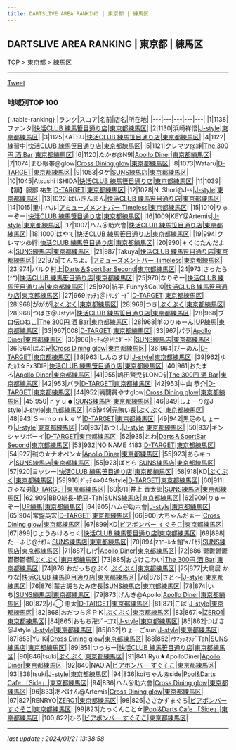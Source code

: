 ```yaml
---
title: DARTSLIVE AREA RANKING | 東京都 | 練馬区
---
```

## DARTSLIVE AREA RANKING | 東京都 | 練馬区

[TOP](/darts/rank/) > [東京都](/darts/rank/東京都/) > 練馬区

___

<a href="https://twitter.com/share?ref_src=twsrc%5Etfw" data-text="DARTSLIVE AREA RANKING | 東京都練馬区" class="twitter-share-button" data-via="DARTSLIVE" data-hashtags="DARTSLIVE" data-related="DARTSLIVE" data-show-count="false">Tweet</a>

### 地域別TOP 100

{:.table-ranking}
|ランク|スコア|名前|店名|所在地|
|---|---|---|---|---|
|1|1138|ファンタ|<a href="https://search.dartslive.com/jp/shop/fdcb597ad555dba4b21333aee1bd51e4">快活CLUB 練馬笹目通り店</a>|<a href="/darts/rank/東京都/練馬区">東京都練馬区</a>|
|2|1130|浜崎祥悟|<a href="https://search.dartslive.com/jp/shop/8de8e7a4304fc00d0d9b047a20a7ba1e">J-style</a>|<a href="/darts/rank/東京都/練馬区">東京都練馬区</a>|
|3|1125|KATSU|<a href="https://search.dartslive.com/jp/shop/fdcb597ad555dba4b21333aee1bd51e4">快活CLUB 練馬笹目通り店</a>|<a href="/darts/rank/東京都/練馬区">東京都練馬区</a>|
|4|1122|練習中|<a href="https://search.dartslive.com/jp/shop/fdcb597ad555dba4b21333aee1bd51e4">快活CLUB 練馬笹目通り店</a>|<a href="/darts/rank/東京都/練馬区">東京都練馬区</a>|
|5|1121|クレマツ@絆|<a href="https://search.dartslive.com/jp/shop/8280cd413392e31d0d9b047a20a7ba1e">The 300円 酒 Bar</a>|<a href="/darts/rank/東京都/練馬区">東京都練馬区</a>|
|6|1120|$たかち$@N9I|<a href="https://search.dartslive.com/jp/shop/4b3f3af091e8a7c80d9b047a20a7ba1e">Apollo Diner</a>|<a href="/darts/rank/東京都/練馬区">東京都練馬区</a>|
|7|1074|まひ眼帯@glow|<a href="https://search.dartslive.com/jp/shop/ed66271e0ed7c8d70d9b047a20a7ba1e">Cross Dining glow</a>|<a href="/darts/rank/東京都/練馬区">東京都練馬区</a>|
|8|1073|Wataru|<a href="https://search.dartslive.com/jp/shop/65ce250a0a1244150d9b047a20a7ba1e">D-TARGET</a>|<a href="/darts/rank/東京都/練馬区">東京都練馬区</a>|
|9|1053|タケ|<a href="https://search.dartslive.com/jp/shop/3c183177479592250d9b047a20a7ba1e">SUNS練馬店</a>|<a href="/darts/rank/東京都/練馬区">東京都練馬区</a>|
|10|1045|Atsushi ISHIDA|<a href="https://search.dartslive.com/jp/shop/fdcb597ad555dba4b21333aee1bd51e4">快活CLUB 練馬笹目通り店</a>|<a href="/darts/rank/東京都/練馬区">東京都練馬区</a>|
|11|1039|【頷】服部 祐生|<a href="https://search.dartslive.com/jp/shop/65ce250a0a1244150d9b047a20a7ba1e">D-TARGET</a>|<a href="/darts/rank/東京都/練馬区">東京都練馬区</a>|
|12|1028|N. Shori@J-s|<a href="https://search.dartslive.com/jp/shop/8de8e7a4304fc00d0d9b047a20a7ba1e">J-style</a>|<a href="/darts/rank/東京都/練馬区">東京都練馬区</a>|
|13|1022|ばいきんまん|<a href="https://search.dartslive.com/jp/shop/fdcb597ad555dba4b21333aee1bd51e4">快活CLUB 練馬笹目通り店</a>|<a href="/darts/rank/東京都/練馬区">東京都練馬区</a>|
|14|1015|里中ハル|<a href="https://search.dartslive.com/jp/shop/fc7a6b3806c0599b0d9b047a20a7ba1e">アミューズメントバー Timeless</a>|<a href="/darts/rank/東京都/練馬区">東京都練馬区</a>|
|15|1010|りゅーぞー|<a href="https://search.dartslive.com/jp/shop/fdcb597ad555dba4b21333aee1bd51e4">快活CLUB 練馬笹目通り店</a>|<a href="/darts/rank/東京都/練馬区">東京都練馬区</a>|
|16|1009|KEY@Artemis|<a href="https://search.dartslive.com/jp/shop/8de8e7a4304fc00d0d9b047a20a7ba1e">J-style</a>|<a href="/darts/rank/東京都/練馬区">東京都練馬区</a>|
|17|1007|ハム＠助六會|<a href="https://search.dartslive.com/jp/shop/fdcb597ad555dba4b21333aee1bd51e4">快活CLUB 練馬笹目通り店</a>|<a href="/darts/rank/東京都/練馬区">東京都練馬区</a>|
|18|1000|はやて|<a href="https://search.dartslive.com/jp/shop/fdcb597ad555dba4b21333aee1bd51e4">快活CLUB 練馬笹目通り店</a>|<a href="/darts/rank/東京都/練馬区">東京都練馬区</a>|
|19|994|クレマツ@絆|<a href="https://search.dartslive.com/jp/shop/fdcb597ad555dba4b21333aee1bd51e4">快活CLUB 練馬笹目通り店</a>|<a href="/darts/rank/東京都/練馬区">東京都練馬区</a>|
|20|990|＊くにたんだよ＊|<a href="https://search.dartslive.com/jp/shop/3c183177479592250d9b047a20a7ba1e">SUNS練馬店</a>|<a href="/darts/rank/東京都/練馬区">東京都練馬区</a>|
|21|987|Takuya|<a href="https://search.dartslive.com/jp/shop/fdcb597ad555dba4b21333aee1bd51e4">快活CLUB 練馬笹目通り店</a>|<a href="/darts/rank/東京都/練馬区">東京都練馬区</a>|
|22|975|てんちよ。|<a href="https://search.dartslive.com/jp/shop/fc7a6b3806c0599b0d9b047a20a7ba1e">アミューズメントバー Timeless</a>|<a href="/darts/rank/東京都/練馬区">東京都練馬区</a>|
|23|974|バルク村上|<a href="https://search.dartslive.com/jp/shop/886eed41c657d60c0d9b047a20a7ba1e">Darts＆SportBar Second</a>|<a href="/darts/rank/東京都/練馬区">東京都練馬区</a>|
|24|973|さったら(^^)|<a href="https://search.dartslive.com/jp/shop/fdcb597ad555dba4b21333aee1bd51e4">快活CLUB 練馬笹目通り店</a>|<a href="/darts/rank/東京都/練馬区">東京都練馬区</a>|
|25|970|なりぞー|<a href="https://search.dartslive.com/jp/shop/fdcb597ad555dba4b21333aee1bd51e4">快活CLUB 練馬笹目通り店</a>|<a href="/darts/rank/東京都/練馬区">東京都練馬区</a>|
|25|970|航平_Funny&amp;Co.10|<a href="https://search.dartslive.com/jp/shop/fdcb597ad555dba4b21333aee1bd51e4">快活CLUB 練馬笹目通り店</a>|<a href="/darts/rank/東京都/練馬区">東京都練馬区</a>|
|27|969|ﾔｯﾁｮ＠ﾄﾘﾆﾀﾞｰﾄﾞ|<a href="https://search.dartslive.com/jp/shop/65ce250a0a1244150d9b047a20a7ba1e">D-TARGET</a>|<a href="/darts/rank/東京都/練馬区">東京都練馬区</a>|
|28|968|ががが|<a href="https://search.dartslive.com/jp/shop/647fb4a164cccdf828032249b44395af">ぷくぷく</a>|<a href="/darts/rank/東京都/練馬区">東京都練馬区</a>|
|28|968|つき|<a href="https://search.dartslive.com/jp/shop/647fb4a164cccdf828032249b44395af">ぷくぷく</a>|<a href="/darts/rank/東京都/練馬区">東京都練馬区</a>|
|28|968|つばさ＠Jstyle|<a href="https://search.dartslive.com/jp/shop/fdcb597ad555dba4b21333aee1bd51e4">快活CLUB 練馬笹目通り店</a>|<a href="/darts/rank/東京都/練馬区">東京都練馬区</a>|
|28|968|ブロ伝ωねこ|<a href="https://search.dartslive.com/jp/shop/8280cd413392e31d0d9b047a20a7ba1e">The 300円 酒 Bar</a>|<a href="/darts/rank/東京都/練馬区">東京都練馬区</a>|
|28|968|羊のりゅーん|<a href="https://search.dartslive.com/jp/shop/e442c3421eeb01bbfec1ae84bb28bd87">UP練馬</a>|<a href="/darts/rank/東京都/練馬区">東京都練馬区</a>|
|33|967|008|<a href="https://search.dartslive.com/jp/shop/65ce250a0a1244150d9b047a20a7ba1e">D-TARGET</a>|<a href="/darts/rank/東京都/練馬区">東京都練馬区</a>|
|33|967|パラ|<a href="https://search.dartslive.com/jp/shop/4b3f3af091e8a7c80d9b047a20a7ba1e">Apollo Diner</a>|<a href="/darts/rank/東京都/練馬区">東京都練馬区</a>|
|35|966|ﾔｯﾁｮ＠ﾄﾘﾆﾀﾞｰﾄﾞ|<a href="https://search.dartslive.com/jp/shop/3c183177479592250d9b047a20a7ba1e">SUNS練馬店</a>|<a href="/darts/rank/東京都/練馬区">東京都練馬区</a>|
|36|964|ばぶ兄|<a href="https://search.dartslive.com/jp/shop/ed66271e0ed7c8d70d9b047a20a7ba1e">Cross Dining glow</a>|<a href="/darts/rank/東京都/練馬区">東京都練馬区</a>|
|36|964|ぴーめん|<a href="https://search.dartslive.com/jp/shop/65ce250a0a1244150d9b047a20a7ba1e">D-TARGET</a>|<a href="/darts/rank/東京都/練馬区">東京都練馬区</a>|
|38|963|しんのすけ|<a href="https://search.dartslive.com/jp/shop/8de8e7a4304fc00d0d9b047a20a7ba1e">J-style</a>|<a href="/darts/rank/東京都/練馬区">東京都練馬区</a>|
|39|962|ゆたｶｽ☆Fx3DIP|<a href="https://search.dartslive.com/jp/shop/fdcb597ad555dba4b21333aee1bd51e4">快活CLUB 練馬笹目通り店</a>|<a href="/darts/rank/東京都/練馬区">東京都練馬区</a>|
|40|961|おたまろ|<a href="https://search.dartslive.com/jp/shop/4b3f3af091e8a7c80d9b047a20a7ba1e">Apollo Diner</a>|<a href="/darts/rank/東京都/練馬区">東京都練馬区</a>|
|41|955|嶋田賢児§LONO§|<a href="https://search.dartslive.com/jp/shop/8280cd413392e31d0d9b047a20a7ba1e">The 300円 酒 Bar</a>|<a href="/darts/rank/東京都/練馬区">東京都練馬区</a>|
|42|953|パラ|<a href="https://search.dartslive.com/jp/shop/65ce250a0a1244150d9b047a20a7ba1e">D-TARGET</a>|<a href="/darts/rank/東京都/練馬区">東京都練馬区</a>|
|42|953|中山 恭介|<a href="https://search.dartslive.com/jp/shop/65ce250a0a1244150d9b047a20a7ba1e">D-TARGET</a>|<a href="/darts/rank/東京都/練馬区">東京都練馬区</a>|
|44|952|戦闘員やすglow|<a href="https://search.dartslive.com/jp/shop/ed66271e0ed7c8d70d9b047a20a7ba1e">Cross Dining glow</a>|<a href="/darts/rank/東京都/練馬区">東京都練馬区</a>|
|45|950|ｒｙｕ☻|<a href="https://search.dartslive.com/jp/shop/3c183177479592250d9b047a20a7ba1e">SUNS練馬店</a>|<a href="/darts/rank/東京都/練馬区">東京都練馬区</a>|
|46|949|しょーり@J-style|<a href="https://search.dartslive.com/jp/shop/8de8e7a4304fc00d0d9b047a20a7ba1e">J-style</a>|<a href="/darts/rank/東京都/練馬区">東京都練馬区</a>|
|46|949|元賄い長|<a href="https://search.dartslive.com/jp/shop/647fb4a164cccdf828032249b44395af">ぷくぷく</a>|<a href="/darts/rank/東京都/練馬区">東京都練馬区</a>|
|48|943|Ｓ－ｍｏｎｋｅＹ|<a href="https://search.dartslive.com/jp/shop/65ce250a0a1244150d9b047a20a7ba1e">D-TARGET</a>|<a href="/darts/rank/東京都/練馬区">東京都練馬区</a>|
|49|942|黒足のしょーり|<a href="https://search.dartslive.com/jp/shop/8de8e7a4304fc00d0d9b047a20a7ba1e">J-style</a>|<a href="/darts/rank/東京都/練馬区">東京都練馬区</a>|
|50|937|あつし|<a href="https://search.dartslive.com/jp/shop/8de8e7a4304fc00d0d9b047a20a7ba1e">J-style</a>|<a href="/darts/rank/東京都/練馬区">東京都練馬区</a>|
|50|937|ギンシャリボーイ|<a href="https://search.dartslive.com/jp/shop/65ce250a0a1244150d9b047a20a7ba1e">D-TARGET</a>|<a href="/darts/rank/東京都/練馬区">東京都練馬区</a>|
|52|935|とわ|<a href="https://search.dartslive.com/jp/shop/886eed41c657d60c0d9b047a20a7ba1e">Darts＆SportBar Second</a>|<a href="/darts/rank/東京都/練馬区">東京都練馬区</a>|
|53|932|NO NAME 4183|<a href="https://search.dartslive.com/jp/shop/65ce250a0a1244150d9b047a20a7ba1e">D-TARGET</a>|<a href="/darts/rank/東京都/練馬区">東京都練馬区</a>|
|54|927|㍻の☆ナオペン☆|<a href="https://search.dartslive.com/jp/shop/4b3f3af091e8a7c80d9b047a20a7ba1e">Apollo Diner</a>|<a href="/darts/rank/東京都/練馬区">東京都練馬区</a>|
|55|923|あらキュア|<a href="https://search.dartslive.com/jp/shop/3c183177479592250d9b047a20a7ba1e">SUNS練馬店</a>|<a href="/darts/rank/東京都/練馬区">東京都練馬区</a>|
|55|923|ばとら|<a href="https://search.dartslive.com/jp/shop/3c183177479592250d9b047a20a7ba1e">SUNS練馬店</a>|<a href="/darts/rank/東京都/練馬区">東京都練馬区</a>|
|57|920|ヨッシー|<a href="https://search.dartslive.com/jp/shop/fdcb597ad555dba4b21333aee1bd51e4">快活CLUB 練馬笹目通り店</a>|<a href="/darts/rank/東京都/練馬区">東京都練馬区</a>|
|58|918|KD|<a href="https://search.dartslive.com/jp/shop/647fb4a164cccdf828032249b44395af">ぷくぷく</a>|<a href="/darts/rank/東京都/練馬区">東京都練馬区</a>|
|59|916|ｸﾞｯﾁ⇔049style|<a href="https://search.dartslive.com/jp/shop/65ce250a0a1244150d9b047a20a7ba1e">D-TARGET</a>|<a href="/darts/rank/東京都/練馬区">東京都練馬区</a>|
|60|911|きゃな男|<a href="https://search.dartslive.com/jp/shop/65ce250a0a1244150d9b047a20a7ba1e">D-TARGET</a>|<a href="/darts/rank/東京都/練馬区">東京都練馬区</a>|
|60|911|井上 晋太郎|<a href="https://search.dartslive.com/jp/shop/3c183177479592250d9b047a20a7ba1e">SUNS練馬店</a>|<a href="/darts/rank/東京都/練馬区">東京都練馬区</a>|
|62|909|BBQ総長-絶惡-Tah|<a href="https://search.dartslive.com/jp/shop/3c183177479592250d9b047a20a7ba1e">SUNS練馬店</a>|<a href="/darts/rank/東京都/練馬区">東京都練馬区</a>|
|62|909|りゅーぞー|<a href="https://search.dartslive.com/jp/shop/e442c3421eeb01bbfec1ae84bb28bd87">UP練馬</a>|<a href="/darts/rank/東京都/練馬区">東京都練馬区</a>|
|64|905|ハム＠助六會|<a href="https://search.dartslive.com/jp/shop/8de8e7a4304fc00d0d9b047a20a7ba1e">J-style</a>|<a href="/darts/rank/東京都/練馬区">東京都練馬区</a>|
|65|904|常盤英宏|<a href="https://search.dartslive.com/jp/shop/65ce250a0a1244150d9b047a20a7ba1e">D-TARGET</a>|<a href="/darts/rank/東京都/練馬区">東京都練馬区</a>|
|66|900|大ちゃんだぉー|<a href="https://search.dartslive.com/jp/shop/ed66271e0ed7c8d70d9b047a20a7ba1e">Cross Dining glow</a>|<a href="/darts/rank/東京都/練馬区">東京都練馬区</a>|
|67|899|KD|<a href="https://search.dartslive.com/jp/shop/3293f49c7e494a455f9f3321c1147265">ビアボンバー すぐそこ</a>|<a href="/darts/rank/東京都/練馬区">東京都練馬区</a>|
|67|899|りょうみけろっく|<a href="https://search.dartslive.com/jp/shop/fdcb597ad555dba4b21333aee1bd51e4">快活CLUB 練馬笹目通り店</a>|<a href="/darts/rank/東京都/練馬区">東京都練馬区</a>|
|69|898|たーふじ@ﾅｵﾁﾑ|<a href="https://search.dartslive.com/jp/shop/3c183177479592250d9b047a20a7ba1e">SUNS練馬店</a>|<a href="/darts/rank/東京都/練馬区">東京都練馬区</a>|
|70|894|ﾏｺﾆｰﾙ☆餡&#x27;sﾉﾁｶﾗ|<a href="https://search.dartslive.com/jp/shop/3c183177479592250d9b047a20a7ba1e">SUNS練馬店</a>|<a href="/darts/rank/東京都/練馬区">東京都練馬区</a>|
|71|887|しげ|<a href="https://search.dartslive.com/jp/shop/4b3f3af091e8a7c80d9b047a20a7ba1e">Apollo Diner</a>|<a href="/darts/rank/東京都/練馬区">東京都練馬区</a>|
|72|886|鬱鬱鬱鬱鬱鬱鬱鬱|<a href="https://search.dartslive.com/jp/shop/647fb4a164cccdf828032249b44395af">ぷくぷく</a>|<a href="/darts/rank/東京都/練馬区">東京都練馬区</a>|
|73|885|おさけこわい|<a href="https://search.dartslive.com/jp/shop/8280cd413392e31d0d9b047a20a7ba1e">The 300円 酒 Bar</a>|<a href="/darts/rank/東京都/練馬区">東京都練馬区</a>|
|74|878|おだっち@ぷく|<a href="https://search.dartslive.com/jp/shop/647fb4a164cccdf828032249b44395af">ぷくぷく</a>|<a href="/darts/rank/東京都/練馬区">東京都練馬区</a>|
|75|877|大鳥居 かりな|<a href="https://search.dartslive.com/jp/shop/fdcb597ad555dba4b21333aee1bd51e4">快活CLUB 練馬笹目通り店</a>|<a href="/darts/rank/東京都/練馬区">東京都練馬区</a>|
|76|876|さと～|<a href="https://search.dartslive.com/jp/shop/8de8e7a4304fc00d0d9b047a20a7ba1e">J-style</a>|<a href="/darts/rank/東京都/練馬区">東京都練馬区</a>|
|76|876|蒙古斑ちたみ店長|<a href="https://search.dartslive.com/jp/shop/3c183177479592250d9b047a20a7ba1e">SUNS練馬店</a>|<a href="/darts/rank/東京都/練馬区">東京都練馬区</a>|
|78|874|いち|<a href="https://search.dartslive.com/jp/shop/3c183177479592250d9b047a20a7ba1e">SUNS練馬店</a>|<a href="/darts/rank/東京都/練馬区">東京都練馬区</a>|
|79|873|げんき@Apollo|<a href="https://search.dartslive.com/jp/shop/4b3f3af091e8a7c80d9b047a20a7ba1e">Apollo Diner</a>|<a href="/darts/rank/東京都/練馬区">東京都練馬区</a>|
|80|872|小◯ 恵太|<a href="https://search.dartslive.com/jp/shop/65ce250a0a1244150d9b047a20a7ba1e">D-TARGET</a>|<a href="/darts/rank/東京都/練馬区">東京都練馬区</a>|
|81|871|こば|<a href="https://search.dartslive.com/jp/shop/8de8e7a4304fc00d0d9b047a20a7ba1e">J-style</a>|<a href="/darts/rank/東京都/練馬区">東京都練馬区</a>|
|82|868|おだつち＠ＰＫ|<a href="https://search.dartslive.com/jp/shop/647fb4a164cccdf828032249b44395af">ぷくぷく</a>|<a href="/darts/rank/東京都/練馬区">東京都練馬区</a>|
|83|867|⭐︎|<a href="https://search.dartslive.com/jp/shop/382900df7f85c3040d9b047a20a7ba1e">ZERO1</a>|<a href="/darts/rank/東京都/練馬区">東京都練馬区</a>|
|84|865|おもち卍ｼﾞｰﾆｱｽ|<a href="https://search.dartslive.com/jp/shop/8de8e7a4304fc00d0d9b047a20a7ba1e">J-style</a>|<a href="/darts/rank/東京都/練馬区">東京都練馬区</a>|
|85|862|つばさ＠Jstyle|<a href="https://search.dartslive.com/jp/shop/8de8e7a4304fc00d0d9b047a20a7ba1e">J-style</a>|<a href="/darts/rank/東京都/練馬区">東京都練馬区</a>|
|85|862|りょーごsun|<a href="https://search.dartslive.com/jp/shop/8de8e7a4304fc00d0d9b047a20a7ba1e">J-style</a>|<a href="/darts/rank/東京都/練馬区">東京都練馬区</a>|
|87|853|Yu-Ki|<a href="https://search.dartslive.com/jp/shop/ed66271e0ed7c8d70d9b047a20a7ba1e">Cross Dining glow</a>|<a href="/darts/rank/東京都/練馬区">東京都練馬区</a>|
|88|852|ｱｹﾏｼﾃｵﾒﾃﾞTah|<a href="https://search.dartslive.com/jp/shop/3c183177479592250d9b047a20a7ba1e">SUNS練馬店</a>|<a href="/darts/rank/東京都/練馬区">東京都練馬区</a>|
|89|851|つっちー|<a href="https://search.dartslive.com/jp/shop/fdcb597ad555dba4b21333aee1bd51e4">快活CLUB 練馬笹目通り店</a>|<a href="/darts/rank/東京都/練馬区">東京都練馬区</a>|
|90|846|tsuki|<a href="https://search.dartslive.com/jp/shop/647fb4a164cccdf828032249b44395af">ぷくぷく</a>|<a href="/darts/rank/東京都/練馬区">東京都練馬区</a>|
|91|841|Ryu★ApolloDiner|<a href="https://search.dartslive.com/jp/shop/4b3f3af091e8a7c80d9b047a20a7ba1e">Apollo Diner</a>|<a href="/darts/rank/東京都/練馬区">東京都練馬区</a>|
|92|840|NAO.A|<a href="https://search.dartslive.com/jp/shop/3293f49c7e494a455f9f3321c1147265">ビアボンバー すぐそこ</a>|<a href="/darts/rank/東京都/練馬区">東京都練馬区</a>|
|93|838|tsuki|<a href="https://search.dartslive.com/jp/shop/8de8e7a4304fc00d0d9b047a20a7ba1e">J-style</a>|<a href="/darts/rank/東京都/練馬区">東京都練馬区</a>|
|94|836|koiちゃん@side|<a href="https://search.dartslive.com/jp/shop/7eae2a30dad6a7ac0d9b047a20a7ba1e">Pool&Darts Cafe 「Side」</a>|<a href="/darts/rank/東京都/練馬区">東京都練馬区</a>|
|94|836|ハム＠助六會|<a href="https://search.dartslive.com/jp/shop/ed66271e0ed7c8d70d9b047a20a7ba1e">Cross Dining glow</a>|<a href="/darts/rank/東京都/練馬区">東京都練馬区</a>|
|96|833|あべけん@Artemis|<a href="https://search.dartslive.com/jp/shop/ed66271e0ed7c8d70d9b047a20a7ba1e">Cross Dining glow</a>|<a href="/darts/rank/東京都/練馬区">東京都練馬区</a>|
|97|827|RENRYO|<a href="https://search.dartslive.com/jp/shop/382900df7f85c3040d9b047a20a7ba1e">ZERO1</a>|<a href="/darts/rank/東京都/練馬区">東京都練馬区</a>|
|98|826|ささかずまぐろ|<a href="https://search.dartslive.com/jp/shop/3293f49c7e494a455f9f3321c1147265">ビアボンバー すぐそこ</a>|<a href="/darts/rank/東京都/練馬区">東京都練馬区</a>|
|99|823|たっくんこと☆|<a href="https://search.dartslive.com/jp/shop/7eae2a30dad6a7ac0d9b047a20a7ba1e">Pool&Darts Cafe 「Side」</a>|<a href="/darts/rank/東京都/練馬区">東京都練馬区</a>|
|100|822|ひろ|<a href="https://search.dartslive.com/jp/shop/3293f49c7e494a455f9f3321c1147265">ビアボンバー すぐそこ</a>|<a href="/darts/rank/東京都/練馬区">東京都練馬区</a>|



___

_last update : 2024/01/21 13:38:58_


<script src="https://cdnjs.cloudflare.com/ajax/libs/jquery/3.6.1/jquery.min.js" integrity="sha512-aVKKRRi/Q/YV+4mjoKBsE4x3H+BkegoM/em46NNlCqNTmUYADjBbeNefNxYV7giUp0VxICtqdrbqU7iVaeZNXA==" crossorigin="anonymous" referrerpolicy="no-referrer"></script>
<script src="https://cdnjs.cloudflare.com/ajax/libs/jquery.tablesorter/2.31.3/js/jquery.tablesorter.min.js" integrity="sha512-qzgd5cYSZcosqpzpn7zF2ZId8f/8CHmFKZ8j7mU4OUXTNRd5g+ZHBPsgKEwoqxCtdQvExE5LprwwPAgoicguNg==" crossorigin="anonymous" referrerpolicy="no-referrer"></script>
<link rel="stylesheet" href="https://cdnjs.cloudflare.com/ajax/libs/jquery.tablesorter/2.31.3/css/theme.default.min.css" integrity="sha512-wghhOJkjQX0Lh3NSWvNKeZ0ZpNn+SPVXX1Qyc9OCaogADktxrBiBdKGDoqVUOyhStvMBmJQ8ZdMHiR3wuEq8+w==" crossorigin="anonymous" referrerpolicy="no-referrer" />
<script>
$(function() {
    $(".table-ranking").tablesorter({sortList:[[0, 0]]});
});
</script>

<script async src="https://platform.twitter.com/widgets.js" charset="utf-8"></script>